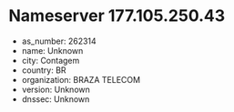 # Nameserver 177.105.250.43

* as_number: 262314
* name: Unknown
* city: Contagem
* country: BR
* organization: BRAZA TELECOM
* version: Unknown
* dnssec: Unknown

